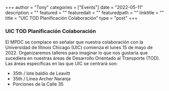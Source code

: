 
+++
author = "Tony"
categories = ["Events"]
date = "2022-05-11"
description = ""
featured = ""
featuredalt = ""
featuredpath = ""
linktitle = ""
title = "UIC TOD Planificación Colaboración"
type = "post"
+++

### UIC TOD Planificación Colaboración
El MPDC se complace en señalar que nuestra colaboración con la Universidad de Illinois Chicago (UIC) comienza el lunes 15 de mayo de 2022. Organizaremos talleres para imaginar lo que nos gustaría que sucediera en nuestras áreas de Desarrollo Orientado al Transporte (TOD). Las áreas específicas en las que UIC se centrará son:

- 35th / lote baldío de Leavitt
- 35th / Línea Archer Naranja
- Porciones de la Calle 35

<br/>